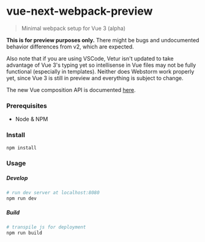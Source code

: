 # vue-next-webpack-preview

> Minimal webpack setup for Vue 3 (alpha) 

**This is for preview purposes only.** There might be bugs and undocumented behavior differences from v2, which are expected.

Also note that if you are using VSCode, Vetur isn't updated to take advantage of Vue 3's typing yet so intellisense in Vue files may not be fully functional (especially in templates). Neither does Webstorm work properly yet, since Vue 3 is still in preview and everything is subject to change.

The new Vue composition API is documented [here](https://github.com/vuejs/rfcs/blob/master/active-rfcs/0013-composition-api.md).

### Prerequisites
- Node & NPM

### Install
```sh
npm install
```
### Usage
##### Develop
```sh
# run dev server at localhost:8080
npm run dev
```
##### Build
```sh
# transpile js for deployment
npm run build
```
